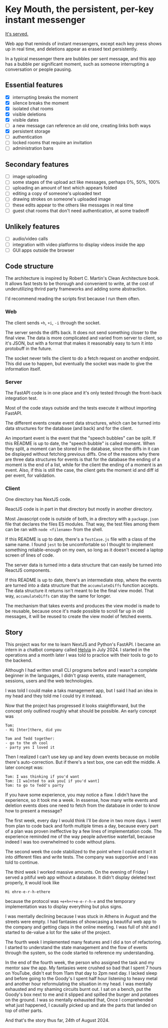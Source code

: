 
# Key Mouth, the persistent, per-key instant messenger

[It's served.](https://theodoros-d-alenas.site/key-mouth/)

Web app that reminds of instant messengers,
except each key press shows up in real time,
and deletions appear as erased text persistently.

In a typical messenger there are bubbles per sent message,
and this app has a bubble per significant moment,
such as someone interrupting a conversation or people pausing.

## Essential features

- [x] interrupting breaks the moment
- [x] silence breaks the moment
- [x] isolated chat rooms
- [x] visible deletions
- [x] visible dates
- [ ] a new message can reference an old one, creating links both ways
- [x] persistent storage
- [ ] authentication
- [ ] locked rooms that require an invitation
- [ ] administration bans

## Secondary features

- [ ] image uploading
- [ ] some stages of the upload act like messages, perhaps 0%, 50%, 100%
- [ ] uploading an amount of text which appears folded
- [ ] editing a copy of someone's uploaded text
- [ ] drawing strokes on someone's uploaded image
- [ ] these edits appear to the others like messages in real time
- [ ] guest chat rooms that don't need authentication, at some tradeoff

## Unlikely features

- [ ] audio/video calls
- [ ] integration with video platforms to display videos inside the app
- [ ] GUI apps outside the browser

## Code structure

The architecture is inspired by
Robert C. Martin's Clean Architecture book.
It allows fast tests to be thorough and convenient to write,
at the cost of underutilizing thrird party frameworks
and adding some abstraction.

I'd recommend reading the scripts first
because I run them often.

### Web

The client sends `+h`, `+i`, `-i` through the socket.

The server sends the diffs back.
It does not send something closer to the final view.
The data is more complicated and varied from server to client,
so it's JSON,
but with a format that makes it reasonably easy
to turn it into protobuff in the future.

The socket never tells the client to do a fetch request
on another endpoint.
This did use to happen,
but eventually the socket was made to give the information itself.

### Server

The FastAPI code is in one place
and it's only tested through the front-back integration test.

Most of the code stays outside and
the tests execute it without importing FastAPI.

The different events create event data structures,
which can be turned into
data structures for the database (and back)
and for the client.

An important event is the event that the "speech bubbles" can be split.
If this README is up to date, the "speech bubble" is called moment.
When they split, a moment can be stored in the database,
since the diffs in it can be displayed
without fetching previous diffs.
One of the reasons why there are three data structures for events
is that for the database the ending of a moment is the end of a list,
while for the client the ending of a moment is an event.
Also, if this is still the case,
the client gets the moment id and diff id per event, for validation.

### Client

One directory has NextJS code.

ReactJS code is in part in that directory
but mostly in another directory.

Most Javascript code is outside of both,
in a directory with a `package.json` file
that declares the files ES modules.
That way, the test files among them can be ran with
`node <filename>` from the shell.

If this README is up to date,
there's a `TestCase.js` file with a class of the same name.
I found `jest` to be uncomfortable so I thought to implement
something reliable-enough on my own,
so long as it doesn't exceed a laptop screen of lines of code.

The server data is turned into a data structure
that can easily be turned into ReactJS components.

If this README is up to date, there's an intermediate step,
where the events are turned into a data structure
that the `accumulateDiffs` function accepts.
The data structure it returns isn't meant to be the final view model.
That way, `accumulateDiffs` can stay the same for longer.

The mechanism that takes events and produces the view model
is made to be reusable,
because once it's made possible to scroll far up in old messages,
it will be reused to create the view model of fetched events.

## Story

This project was for me to learn NextJS and Python's FastAPI.
I became an intern
in a chatbot company called [Helvia](https://helvia.ai)
in July 2024.
I started in the operations and a month later
I was told to practice with their tools to go to the backend.

Although I had written small CLI programs before
and I wasn't a complete beginner in the languages,
I didn't grasp events, state management, sessions, users
and the web technologies.

I was told I could make a taks management app,
but I said I had an idea in my head
and they told me I could try it instead.

Now that the project has progressed it looks staightforward,
but the concept only outlined roughly what should be possible.
An early concept was

```
Tom:
- Hi [hter]there, did you

Tom and Tedd together:
- go to the oh cool
- party yes I loved it
```

Then I realized I can't use key up and key down events
because on mobile there's auto-correction.
But if there's a text box, one can edit the middle.
A later concept was:

```
Tom: I was thinking if you'd want
Tom: [I wa]nted to ask you[ if you'd want]
Tom: to go to Tedd's party
```

If you have some experience, you may notice a flaw.
I didn't have the experience, so it took me a week.
In essense, how many write events and deletion events
does one need to fetch from the database
in order to know how to present a message?

The first week, every day I would think I'll be done in two more days.
I went from plan to code back and forth multiple times a day,
because every part of a plan
was proven ineffective by a few lines of implementation code.
The experience reminded me of the way people advertise waterfall,
because indeed I was too overwhelmed to code without plans.

The second week
the code stabilized to the point where
I could extract it into different files
and write tests.
The company was supportive and I was told to continue.

The third week I worked massive amounts.
On the evening of Friday I served a pitiful web app
without a database.
It didn't display deleted text properly,
it would look like

```
Hi ehre-e-r-h-ethere
```

because the protocol was `+e+h+r+e-e-r-h-e`
and the temporary implementation
was to display everything but plus signs.

I was mentally declining because I was stuck in Athens in August
and the streets were empty.
I had fantasies of showcasing a beautiful web app
to the company and getting claps in the online meeting.
I was full of shit
and I started to de-value a lot for the sake of the project.

The fourth week I implemented many features
and I did a ton of refactoring.
I started to understand the state management and the flow of events
through the system,
so the code started to reference my understanding.

In the end of the fourth week,
the person who assigned the task and my mentor saw the app.
My fantasies were crushed so bad that I spent 7 hours on YouTube,
didn't eat from 11am that day to 2pm next day.
I lacked sleep and before going to the Goody's
I spent half hour listening to heavy metal
and another hour reformulating the situation in my head.
I was mentally exhausted and my shaming circuits burnt out.
I sat on a bench, put the Goody's box next to me and
it slipped and spilled the burger and potatoes on the ground.
I was so mentally exhausted that,
Once I comprehended what just happened,
I causally picked up and ate the parts that
landed on top of other parts.

And that's the story thus far,
24th of August 2024.

